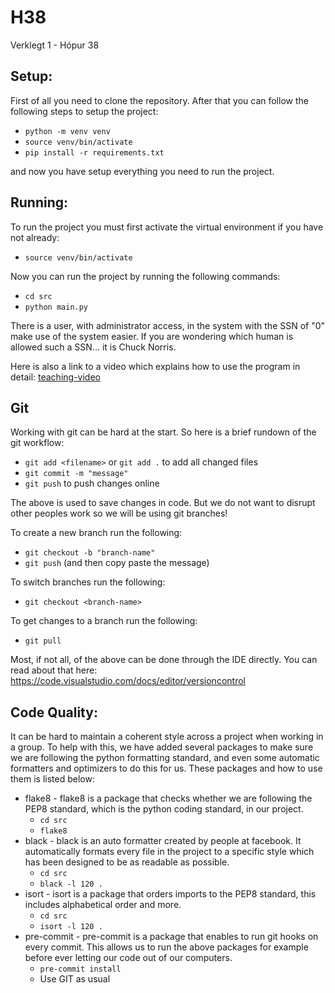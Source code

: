 # H38
Verklegt 1 - Hópur 38

## Setup:
First of all you need to clone the repository. After that you can
follow the following steps to setup the project:
* `python -m venv venv`
* `source venv/bin/activate`
* `pip install -r requirements.txt`

and now you have setup everything you need to run the project.


## Running:
To run the project you must first activate the virtual environment
if you have not already:
* `source venv/bin/activate`

Now you can run the project by running the following commands:
* `cd src`
* `python main.py`

There is a user, with administrator access, in the system with the SSN of "0"
make use of the system easier. If you are wondering which human is allowed such
a SSN... it is Chuck Norris.

Here is also a link to a video which explains how to use the program in detail:
[teaching-video](https://youtu.be/s-bQAkfxKSA)


## Git
Working with git can be hard at the start. So here is a brief rundown
of the git workflow:
* `git add <filename>` or `git add .` to add all changed files
* `git commit -m "message"`
* `git push` to push changes online

The above is used to save changes in code. But we do not want to
disrupt other peoples work so we will be using git branches!

To create a new branch run the following:
* `git checkout -b "branch-name"`
* `git push` (and then copy paste the message)

To switch branches run the following:
* `git checkout <branch-name>`

To get changes to a branch run the following:
* `git pull`

Most, if not all, of the above can be done through the IDE directly.
You can read about that here: https://code.visualstudio.com/docs/editor/versioncontrol


## Code Quality:
It can be hard to maintain a coherent style across a project when working
in a group. To help with this, we have added several packages to make sure
we are following the python formatting standard, and even some automatic
formatters and optimizers to do this for us. These packages and how to use
them is listed below:
* flake8 - flake8 is a package that checks whether we are following the
PEP8 standard, which is the python coding standard, in our project.
    * `cd src`
    * `flake8`
* black - black is an auto formatter created by people at facebook. It
automatically formats every file in the project to a specific style which
has been designed to be as readable as possible.
    * `cd src`
    * `black -l 120 .`
* isort - isort is a package that orders imports to the PEP8 standard, this
includes alphabetical order and more.
    * `cd src`
    * `isort -l 120 .`
* pre-commit - pre-commit is a package that enables to run git hooks on every
commit. This allows us to run the above packages for example before ever
letting our code out of our computers.
    * `pre-commit install`
    * Use GIT as usual
